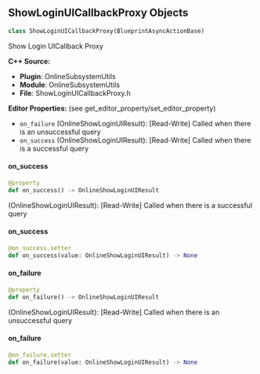 ## ShowLoginUICallbackProxy Objects

```python
class ShowLoginUICallbackProxy(BlueprintAsyncActionBase)
```

Show Login UICallback Proxy

**C++ Source:**

- **Plugin**: OnlineSubsystemUtils
- **Module**: OnlineSubsystemUtils
- **File**: ShowLoginUICallbackProxy.h

**Editor Properties:** (see get_editor_property/set_editor_property)

- ``on_failure`` (OnlineShowLoginUIResult):  [Read-Write] Called when there is an unsuccessful query
- ``on_success`` (OnlineShowLoginUIResult):  [Read-Write] Called when there is a successful query

<a id="unreal.ShowLoginUICallbackProxy.on_success"></a>

#### on_success

```python
@property
def on_success() -> OnlineShowLoginUIResult
```

(OnlineShowLoginUIResult):  [Read-Write] Called when there is a successful query

<a id="unreal.ShowLoginUICallbackProxy.on_success"></a>

#### on_success

```python
@on_success.setter
def on_success(value: OnlineShowLoginUIResult) -> None
```

<a id="unreal.ShowLoginUICallbackProxy.on_failure"></a>

#### on_failure

```python
@property
def on_failure() -> OnlineShowLoginUIResult
```

(OnlineShowLoginUIResult):  [Read-Write] Called when there is an unsuccessful query

<a id="unreal.ShowLoginUICallbackProxy.on_failure"></a>

#### on_failure

```python
@on_failure.setter
def on_failure(value: OnlineShowLoginUIResult) -> None
```

<a id="unreal.SpectatorBeaconClient"></a>